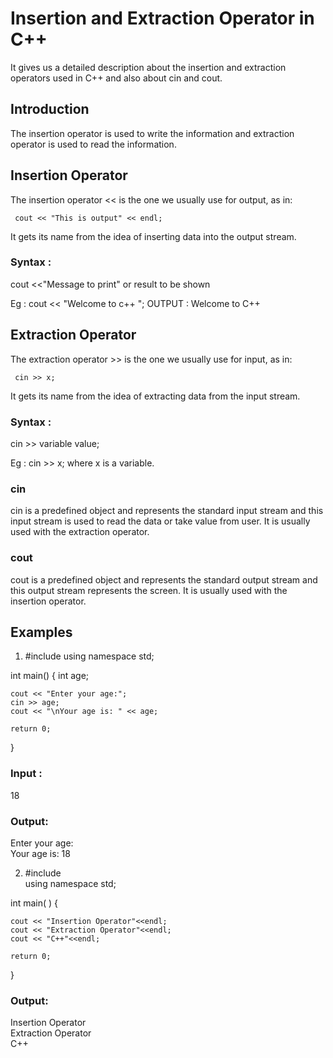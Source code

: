
# Insertion and Extraction Operator in C++
It gives us a detailed description about the insertion and extraction operators used in C++ and also about cin and cout.




## Introduction

The insertion operator is used to write the information and extraction operator is used to read the information.

## Insertion Operator
  The insertion operator << is the one we usually use for output, as in:

     cout << "This is output" << endl;

It gets its name from the idea of inserting data into the output stream.

### Syntax :

cout <<"Message to print" or result to be shown

Eg : cout << "Welcome to c++ ";
OUTPUT : Welcome to C++


## Extraction Operator
   The extraction operator >> is the one we usually use for input, as in:

     cin >> x;
It gets its name from the idea of extracting data from the input stream.

### Syntax :
cin >> variable value;
   
Eg : cin >> x;
         where x is a variable. 


### cin

cin is a predefined object and represents the standard input stream and this input stream is used to read the data or take value from user.
It is usually used with the extraction operator.

### cout

cout is a predefined object and represents the standard output stream and this output stream represents the screen.
It is usually used with the insertion operator.


## Examples

1. #include <iostream>
using namespace std;
 
int main()
{
    int age;
 
    cout << "Enter your age:";
    cin >> age;
    cout << "\nYour age is: " << age;
 
    return 0;
}

### Input : 

18

### Output: 

Enter your age:  
Your age is: 18

2.  #include <iostream>  
using namespace std;  

int main( ) 
{
    
    cout << "Insertion Operator"<<endl;     
    cout << "Extraction Operator"<<endl;   
    cout << "C++"<<endl;  

    return 0;
       
}   

### Output:

Insertion Operator  
Extraction Operator  
C++


